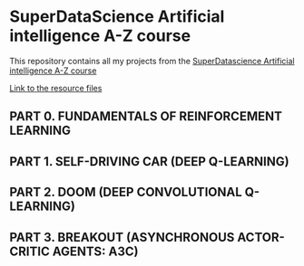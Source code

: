 # SuperDataScience Artificial intelligence A-Z course

This repository contains all my projects from the [SuperDatascience Artificial intelligence A-Z course](https://www.udemy.com/artificial-intelligence-az/)

[Link to the resource files](https://www.superdatascience.com/artificial-intelligence/)

## PART 0. FUNDAMENTALS OF REINFORCEMENT LEARNING

## PART 1. SELF-DRIVING CAR (DEEP Q-LEARNING)

## PART 2. DOOM (DEEP CONVOLUTIONAL Q-LEARNING)

## PART 3. BREAKOUT (ASYNCHRONOUS ACTOR-CRITIC AGENTS: A3C)
